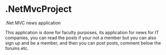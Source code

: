 # .NetMvcProject
.Net MVC news application 

This application is done for faculty purposes, its application for news for IT companies, you can read the posts if your not a member but you can also sign up and be a member, and then you can post posts, comment below the forums etc.
